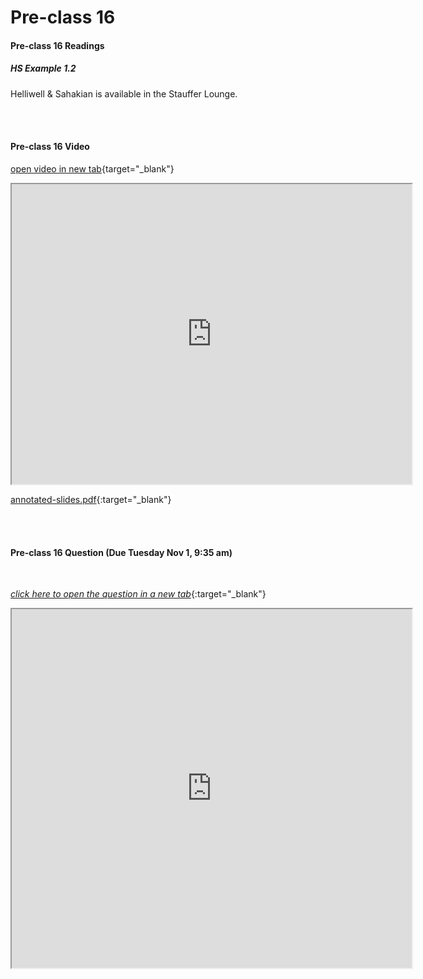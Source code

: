 # Pre-class 16

#### Pre-class 16 Readings

##### HS Example 1.2

Helliwell & Sahakian is available in the Stauffer Lounge.  

<br>
<br>

#### Pre-class 16 Video
[open video in new tab](https://drive.google.com/file/d/1E18t77n86ktXEFlkiLpbBvYxZ2pW4Cl-){target="_blank"}
<iframe src="https://drive.google.com/file/d/1E18t77n86ktXEFlkiLpbBvYxZ2pW4Cl-/preview" width="640" height="480" allowfullscreen>Loading…
</iframe>

[annotated-slides.pdf](https://drive.google.com/file/d/12--XeZlKlQOIVuaakjrEOX2G3uzQ_OGh/view?usp=sharing){:target="_blank"}

<br>
<br>

#### Pre-class 16 Question (Due Tuesday Nov 1, 9:35 am)

<br>

[*click here to open the question in a new tab*](https://forms.gle/cBDS5mijXxyZcojbA){:target="_blank"}

<iframe src="https://docs.google.com/forms/d/e/1FAIpQLSdb3Uf5qQ0MdW17vNjUmBx74vmV-FOMyDjvQYka5OuiH-uQXQ/viewform?embedded=true" width="640" height="574" frameborder="20" marginheight="0" marginwidth="0">Loading…
</iframe>
